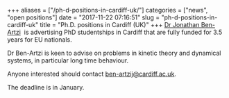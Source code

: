 +++
aliases = ["/ph-d-positions-in-cardiff-uk/"]
categories = ["news", "open positions"]
date = "2017-11-22 07:16:51"
slug = "ph-d-positions-in-cardiff-uk"
title = "Ph.D. positions in Cardiff (UK)"
+++
[Dr Jonathan
Ben-Artzi](https://www.cardiff.ac.uk/people/view/475667-dr-jonathan-ben-artzi) 
is advertising PhD studentships in Cardiff that are fully funded for 3.5
years for EU nationals.

Dr Ben-Artzi is keen to advise on problems in kinetic theory and
dynamical systems, in particular long time behaviour.

Anyone interested should contact <ben-artzij@cardiff.ac.uk>.

The deadline is in January.

